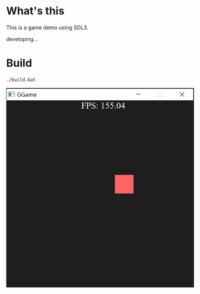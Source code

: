 # What's this
This is a game demo using SDL3.

developing...

# Build
```bat
./build.bat
```

![alt text](res/image.png)